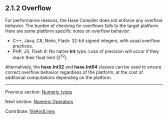 ## 2.1.2 Overflow

For performance reasons, the Haxe Compiler does not enforce any overflow behavior.  The burden of checking for overflows falls to the target platform. Here are some platform specific notes on overflow behavior:



 * C++, Java, C#, Neko, Flash: 32-bit signed integers, with usual overflow practices. 
 * PHP, JS, Flash 8: No native **Int** type.  Loss of precision will occur if they reach their float limit (2<sup>52</sup>).



Alternatively, the **haxe.Int32** and **haxe.Int64** classes can be used to ensure correct overflow behavior regardless of the platform, at the cost of additional computations depending on the platform.

---

Previous section: [Numeric types](types-numeric-types.md)

Next section: [Numeric Operators](types-numeric-operators.md)

Contribute: [fileAndLines](https://github.com/HaxeFoundation/HaxeManual/blob/master/02-types.tex#L57-57)
